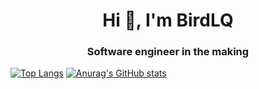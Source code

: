 <h1 align="center">Hi 👋, I'm BirdLQ</h1>
<h3 align="center">Software engineer in the making</h3>

[![Top Langs](https://github-readme-stats.vercel.app/api/top-langs/?username=BirdLQ&theme=vue-dark&layout=compact)](https://github.com/anuraghazra/github-readme-stats)
[![Anurag's GitHub stats](https://github-readme-stats.vercel.app/api?username=BirdLQ&hide=prs,issues,contribs&show_icons=true&theme=vue-dark)](https://github.com/anuraghazra/github-readme-stats)


